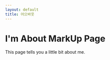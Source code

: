 ```yaml
---
layout: default
title: 어으바웃
---
```


# I'm About MarkUp Page

This page tells you a little bit about me.